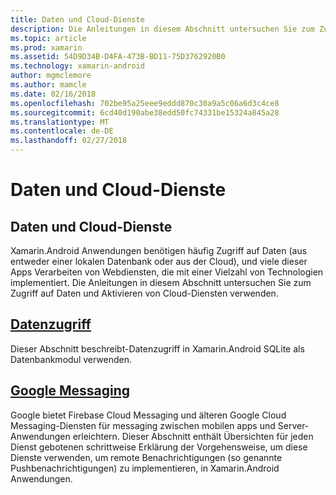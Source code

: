 ```yaml
---
title: Daten und Cloud-Dienste
description: Die Anleitungen in diesem Abschnitt untersuchen Sie zum Zugriff auf Daten und Aktivieren von Cloud-Diensten verwenden.
ms.topic: article
ms.prod: xamarin
ms.assetid: 54D9D34B-D4FA-473B-BD11-75D3762920B0
ms.technology: xamarin-android
author: mgmclemore
ms.author: mamcle
ms.date: 02/16/2018
ms.openlocfilehash: 702be95a25eee9eddd870c30a9a5c06a6d3c4ce8
ms.sourcegitcommit: 6cd40d190abe38edd50fc74331be15324a845a28
ms.translationtype: MT
ms.contentlocale: de-DE
ms.lasthandoff: 02/27/2018
---
```

# <a name="data-and-cloud-services"></a>Daten und Cloud-Dienste

## <a name="data-and-cloud-services"></a>Daten und Cloud-Dienste

Xamarin.Android Anwendungen benötigen häufig Zugriff auf Daten (aus entweder einer lokalen Datenbank oder aus der Cloud), und viele dieser Apps Verarbeiten von Webdiensten, die mit einer Vielzahl von Technologien implementiert. Die Anleitungen in diesem Abschnitt untersuchen Sie zum Zugriff auf Daten und Aktivieren von Cloud-Diensten verwenden.

## <a name="data-accessandroiddata-clouddata-accessindexmd"></a>[Datenzugriff](~/android/data-cloud/data-access/index.md)

Dieser Abschnitt beschreibt-Datenzugriff in Xamarin.Android SQLite als Datenbankmodul verwenden.
 
## <a name="google-messagingandroiddata-cloudgoogle-messagingindexmd"></a>[Google Messaging](~/android/data-cloud/google-messaging/index.md)

Google bietet Firebase Cloud Messaging und älteren Google Cloud Messaging-Diensten für messaging zwischen mobilen apps und Server-Anwendungen erleichtern. Dieser Abschnitt enthält Übersichten für jeden Dienst gebotenen schrittweise Erklärung der Vorgehensweise, um diese Dienste verwenden, um remote Benachrichtigungen (so genannte Pushbenachrichtigungen) zu implementieren, in Xamarin.Android Anwendungen.


